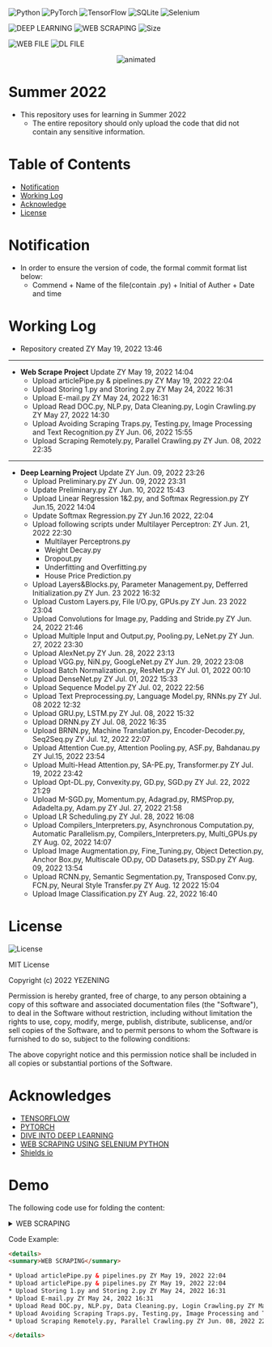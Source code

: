 ![Python](https://img.shields.io/badge/python-3670A0?style=for-the-badge&logo=python&logoColor=ffdd54)
![PyTorch](https://img.shields.io/badge/PyTorch-%23EE4C2C.svg?style=for-the-badge&logo=PyTorch&logoColor=white)
![TensorFlow](https://img.shields.io/badge/TensorFlow-%23FF6F00.svg?style=for-the-badge&logo=TensorFlow&logoColor=white)
![SQLite](https://img.shields.io/badge/sqlite-%2307405e.svg?style=for-the-badge&logo=sqlite&logoColor=white)
![Selenium](https://img.shields.io/badge/-selenium-%43B02A?style=for-the-badge&logo=selenium&logoColor=white)

![DEEP LEARNING](https://img.shields.io/badge/DEEP%20LEARNING-%23EE4C2C.svg?style=for-the-badge&logo=DL&logoColor=white)
![WEB SCRAPING](https://img.shields.io/badge/Web%20Scrape-%2307405e.svg?style=for-the-badge&logo=WebSCrape&logoColor=white)
![Size](https://img.shields.io/github/languages/code-size/yezening/summer2022?style=for-the-badge)

![WEB FILE](https://img.shields.io/github/directory-file-count/yezening/summer2022/Web%20Scrape?color=lightblue&label=WEB&style=for-the-badge)
![DL FILE](https://img.shields.io/github/directory-file-count/yezening/summer2022/Deep%20Learning?color=maroon&label=DL&style=for-the-badge)

<p align="center">
  <img src=https://thumbs.gfycat.com/BeneficialThoroughAgama-max-1mb.gif alt="animated" />
</p>

# Summer 2022

- This repository uses for learning in Summer 2022
  - The entire repository should only upload the code that did not contain any sensitive information.

# Table of Contents
  - [Notification](#notification)
  - [Working Log](#working-log)
  - [Acknowledge](#acknowledges)
  - [License](#license)

# Notification

- In order to ensure the version of code, the formal commit format list below:
  - Commend + Name of the file(contain .py) + Initial of Auther + Date and time

# Working Log

- Repository created ZY May 19, 2022 13:46
---
- **Web Scrape Project** Update ZY May 19, 2022 14:04
  - Upload articlePipe.py & pipelines.py ZY May 19, 2022 22:04
  - Upload Storing 1.py and Storing 2.py ZY May 24, 2022 16:31
  - Upload E-mail.py ZY May 24, 2022 16:31
  - Upload Read DOC.py, NLP.py, Data Cleaning.py, Login Crawling.py ZY May 27, 2022 14:30
  - Upload Avoiding Scraping Traps.py, Testing.py, Image Processing and Text Recognition.py ZY Jun. 06, 2022 15:55
  - Upload Scraping Remotely.py, Parallel Crawling.py ZY Jun. 08, 2022 22:35
---
- **Deep Learning Project** Update ZY Jun. 09, 2022 23:26
  - Upload Preliminary.py ZY Jun. 09, 2022 23:31
  - Update Preliminary.py ZY Jun. 10, 2022 15:43
  - Upload Linear Regression 1&2.py, and Softmax Regression.py ZY Jun.15, 2022 14:04
  - Update Softmax Regression.py ZY Jun.16 2022, 22:04
  - Upload following scripts under Multilayer Perceptron: ZY Jun. 21, 2022 22:30
    - Multilayer Perceptrons.py
    - Weight Decay.py
    - Dropout.py
    - Underfitting and Overfitting.py
    - House Price Prediction.py
  - Upload Layers&Blocks.py, Parameter Management.py, Defferred Initialization.py ZY Jun. 23 2022 16:32
  - Upload Custom Layers.py, File I/O.py, GPUs.py ZY Jun. 23 2022 23:04
  - Upload Convolutions for Image.py, Padding and Stride.py ZY Jun. 24, 2022 21:46
  - Upload Multiple Input and Output.py, Pooling.py, LeNet.py ZY Jun. 27, 2022 23:30
  - Upload AlexNet.py ZY Jun. 28, 2022 23:13
  - Upload VGG.py, NiN.py, GoogLeNet.py ZY Jun. 29, 2022 23:08
  - Upload Batch Normalization.py, ResNet.py ZY Jul. 01, 2022 00:10
  - Upload DenseNet.py ZY Jul. 01, 2022 15:33
  - Upload Sequence Model.py ZY Jul. 02, 2022 22:56
  - Upload Text Preprocessing.py, Language Model.py, RNNs.py ZY Jul. 08 2022 12:32
  - Upload GRU.py, LSTM.py ZY Jul. 08, 2022 15:32
  - Upload DRNN.py ZY Jul. 08, 2022 16:35
  - Upload BRNN.py, Machine Translation.py, Encoder-Decoder.py, Seq2Seq.py ZY Jul. 12, 2022 22:07
  - Upload Attention Cue.py, Attention Pooling.py, ASF.py, Bahdanau.py ZY Jul.15, 2022 23:54
  - Upload Multi-Head Attention.py, SA-PE.py, Transformer.py ZY Jul. 19, 2022 23:42
  - Upload Opt-DL.py, Convexity.py, GD.py, SGD.py ZY Jul. 22, 2022 21:29
  - Upload M-SGD.py, Momentum.py, Adagrad.py, RMSProp.py, Adadelta.py, Adam.py ZY Jul. 27, 2022 21:58
  - Upload LR Scheduling.py ZY Jul. 28, 2022 16:08
  - Upload Compilers_Interpreters.py, Asynchronous Computation.py, Automatic Parallelism.py, Compilers_Interpreters.py, Multi_GPUs.py ZY Aug. 02, 2022 14:07
  - Upload Image Augmentation.py, Fine_Tuning.py, Object Detection.py, Anchor Box.py, Multiscale OD.py, OD Datasets.py, SSD.py ZY Aug. 09, 2022 13:54
  - Upload RCNN.py, Semantic Segmentation.py, Transposed Conv.py, FCN.py, Neural Style Transfer.py ZY Aug. 12 2022 15:04
  - Upload Image Classification.py ZY Aug. 22, 2022 16:40

# License
![License](https://img.shields.io/github/license/yezening/summer2022?style=for-the-badge)

MIT License

Copyright (c) 2022 YEZENING

Permission is hereby granted, free of charge, to any person obtaining a copy
of this software and associated documentation files (the "Software"), to deal
in the Software without restriction, including without limitation the rights
to use, copy, modify, merge, publish, distribute, sublicense, and/or sell
copies of the Software, and to permit persons to whom the Software is
furnished to do so, subject to the following conditions:

The above copyright notice and this permission notice shall be included in all
copies or substantial portions of the Software.

# Acknowledges
  - [TENSORFLOW](https://www.tensorflow.org/tutorials)
  - [PYTORCH](https://pytorch.org/tutorials/)
  - [DIVE INTO DEEP LEARNING](https://d2l.ai/index.html)
  - [WEB SCRAPING USING SELENIUM PYTHON](https://iqss.github.io/dss-webscrape/)
  - [Shields io](https://shields.io/)

# Demo
The following code use for folding the content:
<details>
<summary>WEB SCRAPING</summary>

* Upload articlePipe.py & pipelines.py ZY May 19, 2022 22:04
* Upload articlePipe.py & pipelines.py ZY May 19, 2022 22:04
* Upload Storing 1.py and Storing 2.py ZY May 24, 2022 16:31
* Upload E-mail.py ZY May 24, 2022 16:31
* Upload Read DOC.py, NLP.py, Data Cleaning.py, Login Crawling.py ZY May 27, 2022 14:30
* Upload Avoiding Scraping Traps.py, Testing.py, Image Processing and Text Recognition.py ZY Jun. 06, 2022 15:55
* Upload Scraping Remotely.py, Parallel Crawling.py ZY Jun. 08, 2022 22:35

</details>

Code Example:
```html
<details>
<summary>WEB SCRAPING</summary>

* Upload articlePipe.py & pipelines.py ZY May 19, 2022 22:04
* Upload articlePipe.py & pipelines.py ZY May 19, 2022 22:04
* Upload Storing 1.py and Storing 2.py ZY May 24, 2022 16:31
* Upload E-mail.py ZY May 24, 2022 16:31
* Upload Read DOC.py, NLP.py, Data Cleaning.py, Login Crawling.py ZY May 27, 2022 14:30
* Upload Avoiding Scraping Traps.py, Testing.py, Image Processing and Text Recognition.py ZY Jun. 06, 2022 15:55
* Upload Scraping Remotely.py, Parallel Crawling.py ZY Jun. 08, 2022 22:35

</details>
```